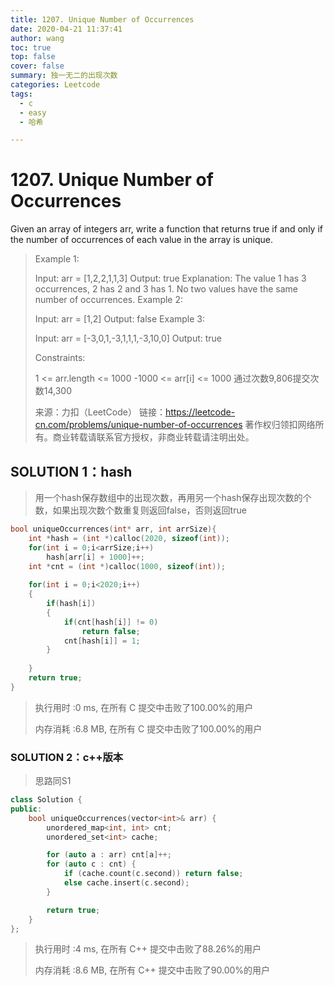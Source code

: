 ```yaml
---
title: 1207. Unique Number of Occurrences
date: 2020-04-21 11:37:41
author: wang
toc: true
top: false
cover: false
summary: 独一无二的出现次数
categories: Leetcode
tags:
  - c
  - easy
  - 哈希

---
```


# 1207. Unique Number of Occurrences

Given an array of integers arr, write a function that returns true if and only if the number of occurrences of each value in the array is unique.

 







> Example 1:
>
> Input: arr = [1,2,2,1,1,3]
> Output: true
> Explanation: The value 1 has 3 occurrences, 2 has 2 and 3 has 1. No two values have the same number of occurrences.
> Example 2:
>
> Input: arr = [1,2]
> Output: false
> Example 3:
>
> Input: arr = [-3,0,1,-3,1,1,1,-3,10,0]
> Output: true
>
>
> Constraints:
>
> 1 <= arr.length <= 1000
> -1000 <= arr[i] <= 1000
> 通过次数9,806提交次数14,300
>
> 来源：力扣（LeetCode）
> 链接：https://leetcode-cn.com/problems/unique-number-of-occurrences
> 著作权归领扣网络所有。商业转载请联系官方授权，非商业转载请注明出处。

## SOLUTION 1：hash

> 用一个hash保存数组中的出现次数，再用另一个hash保存出现次数的个数，如果出现次数个数重复则返回false，否则返回true

```c
bool uniqueOccurrences(int* arr, int arrSize){
    int *hash = (int *)calloc(2020, sizeof(int));
    for(int i = 0;i<arrSize;i++)
        hash[arr[i] + 1000]++;
    int *cnt = (int *)calloc(1000, sizeof(int));
    
    for(int i = 0;i<2020;i++)
    {
        if(hash[i])
        {
            if(cnt[hash[i]] != 0)
                return false;
            cnt[hash[i]] = 1;
        }
        
    }
    return true;
}
```

> 执行用时 :0 ms, 在所有 C 提交中击败了100.00%的用户
>
> 内存消耗 :6.8 MB, 在所有 C 提交中击败了100.00%的用户

### SOLUTION 2：c++版本

> 思路同S1

```c++
class Solution {
public:
    bool uniqueOccurrences(vector<int>& arr) {
        unordered_map<int, int> cnt;
        unordered_set<int> cache;

        for (auto a : arr) cnt[a]++;
        for (auto c : cnt) {
            if (cache.count(c.second)) return false;
            else cache.insert(c.second);
        }

        return true;
    }
};

```

> 执行用时 :4 ms, 在所有 C++ 提交中击败了88.26%的用户
>
> 内存消耗 :8.6 MB, 在所有 C++ 提交中击败了90.00%的用户